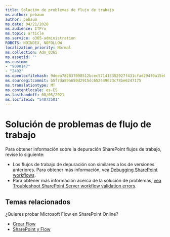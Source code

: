 ```yaml
---
title: Solución de problemas de flujo de trabajo
ms.author: pebaum
author: pebaum
ms.date: 04/21/2020
ms.audience: ITPro
ms.topic: article
ms.service: o365-administration
ROBOTS: NOINDEX, NOFOLLOW
localization_priority: Normal
ms.collection: Adm_O365
ms.assetid: ''
ms.custom:
- "9000147"
- "2492"
ms.openlocfilehash: 9deea782837098512bcec571415352927f431cfad294f0a15e89d777abea592a
ms.sourcegitcommit: b5f7da89a650d2915dc652449623c78be6247175
ms.translationtype: MT
ms.contentlocale: es-ES
ms.lasthandoff: 08/05/2021
ms.locfileid: "54072501"
---
```

# <a name="workflow-troubleshooting"></a>Solución de problemas de flujo de trabajo

Para obtener información sobre la depuración SharePoint flujos de trabajo, revise lo siguiente:
- Los flujos de trabajo de depuración son similares a los de versiones anteriores.  Para obtener más información, vea [Debugging SharePoint workflows](https://docs.microsoft.com/sharepoint/dev/general-development/debugging-sharepoint-server-workflows).
- Para obtener más información acerca de la solución de problemas, [vea Troubleshoot SharePoint Server workflow validation errors](https://docs.microsoft.com/sharepoint/dev/general-development/troubleshooting-sharepoint-server-workflow-validation-errors-in-visio).
 

## <a name="related-topics"></a>Temas relacionados
¿Quieres probar Microsoft Flow en SharePoint Online?
- [Crear Flow](https://support.office.com/article/Create-a-flow-for-a-list-or-library-in-SharePoint-Online-or-OneDrive-for-Business-a9c3e03b-0654-46af-a254-20252e580d01) 
- [SharePoint y Flow](https://flow.microsoft.com/blog/sharepoint-and-flow/) 



